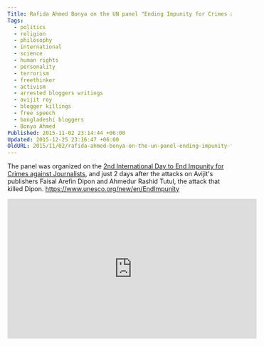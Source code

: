 ```yaml
---
Title: Rafida Ahmed Bonya on the UN panel "Ending Impunity for Crimes against Journalists
Tags:
  - politics
  - religion
  - philosophy
  - international
  - science
  - human rights
  - personality
  - terrorism
  - freethinker
  - activism
  - arrested bloggers writings
  - avijit roy
  - blogger killings
  - free speech
  - bangladeshi bloggers
  - Bonya Ahmed
Published: 2015-11-02 23:14:44 +06:00
Updated: 2015-12-25 23:16:47 +06:00
OldURL: 2015/11/02/rafida-ahmed-bonya-on-the-un-panel-ending-impunity-for-crimes-against-journalists-2/
---
```


The panel was organized on the <a href="https://www.un.org/en/events/journalists/">2nd International Day to End Impunity for Crimes against Journalists</a>, and just 2 days after the attacks on Avijit's publishers Faisal Arefin Dipon and Ahmedur Rashid Tutul, the attack that killed Dipon. https://www.unesco.org/new/en/EndImpunity

<iframe width="560" height="315" src="https://www.youtube.com/embed/io-AYJRgfxc" frameborder="0" allowfullscreen></iframe>
